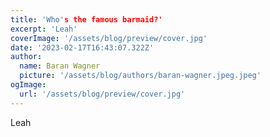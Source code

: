 ```yaml
---
title: 'Who's the famous barmaid?'
excerpt: 'Leah'
coverImage: '/assets/blog/preview/cover.jpg'
date: '2023-02-17T16:43:07.322Z'
author:
  name: Baran Wagner
  picture: '/assets/blog/authors/baran-wagner.jpeg.jpeg'
ogImage:
  url: '/assets/blog/preview/cover.jpg'
---
```

Leah
